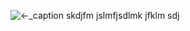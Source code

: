 
![<-_caption](http://blog.soulserv.net/content/images/2015/11/exit1.jpg)
skdjfm jslmfjsdlmk jfklm sdj
